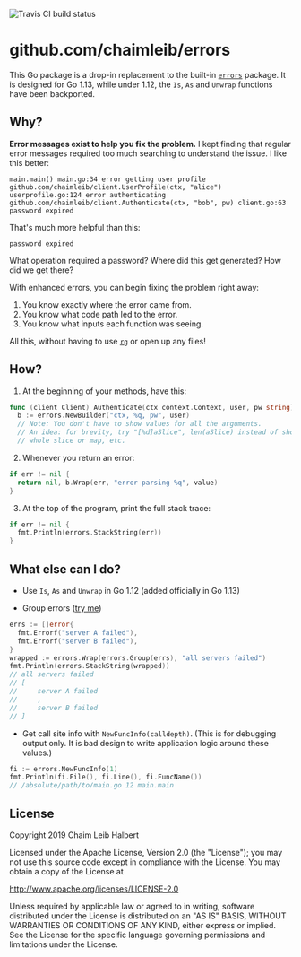 ![Travis CI build status](https://travis-ci.com/chaimleib/errors.svg?branch=master)

# github.com/chaimleib/errors

This Go package is a drop-in replacement to the built-in [`errors`](https://golang.org/pkg/errors/) package. It is designed for Go 1.13, while under 1.12, the `Is`, `As` and `Unwrap` functions have been backported.

## Why?

**Error messages exist to help you fix the problem.** I kept finding that regular error messages required too much searching to understand the issue. I like this better:

```
main.main() main.go:34 error getting user profile
github.com/chaimleib/client.UserProfile(ctx, "alice") userprofile.go:124 error authenticating
github.com/chaimleib/client.Authenticate(ctx, "bob", pw) client.go:63 password expired
```

That's much more helpful than this:

```
password expired
```

What operation required a password? Where did this get generated? How did we get there?

With enhanced errors, you can begin fixing the problem right away:

1. You know exactly where the error came from.
2. You know what code path led to the error.
3. You know what inputs each function was seeing.

All this, without having to use [`rg`](https://github.com/BurntSushi/ripgrep) or open up any files!

## How?

1. At the beginning of your methods, have this:

```go
func (client Client) Authenticate(ctx context.Context, user, pw string) (UserProfile, error) {
  b := errors.NewBuilder("ctx, %q, pw", user)
  // Note: You don't have to show values for all the arguments.
  // An idea: for brevity, try "[%d]aSlice", len(aSlice) instead of showing the
  // whole slice or map, etc.
```

2. Whenever you return an error:

```go
if err != nil {
  return nil, b.Wrap(err, "error parsing %q", value)
}
```

3. At the top of the program, print the full stack trace:

```go
if err != nil {
  fmt.Println(errors.StackString(err))
}
```

## What else can I do?

* Use `Is`, `As` and `Unwrap` in Go 1.12 (added officially in Go 1.13)

* Group errors ([try me](https://goplay.space/#auXQKNwP0VV))

```go
errs := []error{
  fmt.Errorf("server A failed"),
  fmt.Errorf("server B failed"),
}
wrapped := errors.Wrap(errors.Group(errs), "all servers failed")
fmt.Println(errors.StackString(wrapped))
// all servers failed
// [
//     server A failed
//     ,
//     server B failed
// ]
```

* Get call site info with `NewFuncInfo(calldepth)`. (This is for debugging output only. It is bad design to write application logic around these values.)

```go
fi := errors.NewFuncInfo(1)
fmt.Println(fi.File(), fi.Line(), fi.FuncName())
// /absolute/path/to/main.go 12 main.main
```

## License

Copyright 2019 Chaim Leib Halbert

Licensed under the Apache License, Version 2.0 (the "License");
you may not use this source code except in compliance with the License.
You may obtain a copy of the License at

   http://www.apache.org/licenses/LICENSE-2.0

Unless required by applicable law or agreed to in writing, software
distributed under the License is distributed on an "AS IS" BASIS,
WITHOUT WARRANTIES OR CONDITIONS OF ANY KIND, either express or implied.
See the License for the specific language governing permissions and
limitations under the License.
